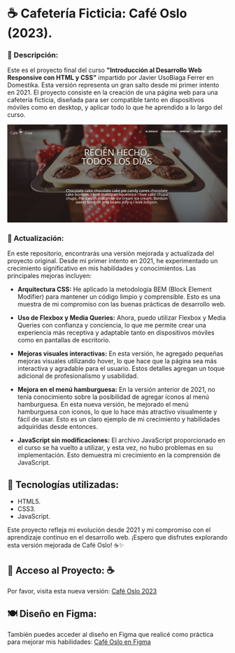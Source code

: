 # ☕ Cafetería Ficticia: Café Oslo (2023).

### 🍝 Descripción:

Este es el proyecto final del curso **"Introducción al Desarrollo Web Responsive con HTML y CSS"** impartido por Javier UsoBiaga Ferrer en Domestika. Esta versión representa un gran salto desde mi primer intento en 2021. El proyecto consiste en la creación de una página web para una cafetería ficticia, diseñada para ser compatible tanto en dispositivos móviles como en desktop, y aplicar todo lo que he aprendido a lo largo del curso.

![logo](https://github.com/sammadr/sammadr/blob/main/cafe-oslo.png)

### 🥪 Actualización: 
En este repositorio, encontrarás una versión mejorada y actualizada del proyecto original. Desde mi primer intento en 2021, he experimentado un crecimiento significativo en mis habilidades y conocimientos. Las principales mejoras incluyen:

- **Arquitectura CSS:** He aplicado la metodología BEM (Block Element Modifier) para mantener un código limpio y comprensible. Esto es una muestra de mi compromiso con las buenas prácticas de desarrollo web.
  
- **Uso de Flexbox y Media Queries:** Ahora, puedo utilizar Flexbox y Media Queries con confianza y conciencia, lo que me permite crear una experiencia más receptiva y adaptable tanto en dispositivos móviles como en pantallas de escritorio.
  
- **Mejoras visuales interactivas:** En esta versión, he agregado pequeñas mejoras visuales utilizando hover, lo que hace que la página sea más interactiva y agradable para el usuario. Estos detalles agregan un toque adicional de profesionalismo y usabilidad.
  
- **Mejora en el menú hamburguesa:** En la versión anterior de 2021, no tenía conocimiento sobre la posibilidad de agregar íconos al menú hamburguesa. En esta nueva versión, he mejorado el menú hamburguesa con iconos, lo que lo hace más atractivo visualmente y fácil de usar. Esto es un claro ejemplo de mi crecimiento y habilidades adquiridas desde entonces.
  
- **JavaScript sin modificaciones:** El archivo JavaScript proporcionado en el curso se ha vuelto a utilizar, y esta vez, no hubo problemas en su implementación. Esto demuestra mi crecimiento en la comprensión de JavaScript.


## 🌮 Tecnologías utilizadas:
- HTML5.
- CSS3.
- JavaScript.

Este proyecto refleja mi evolución desde 2021 y mi compromiso con el aprendizaje continuo en el desarrollo web. ¡Espero que disfrutes explorando esta versión mejorada de Café Oslo! ☕✨ 

## 🥞 Acceso al Proyecto: ☕

Por favor, visita esta nueva versión: [Café Oslo 2023](https://sammadr.github.io/cafeOslo-Domestika/)

## 🍽️ Diseño en Figma:

También puedes acceder al diseño en Figma que realicé como práctica para mejorar mis habilidades: [Café Oslo en Figma](https://www.figma.com/community/file/1304212061210578767/cafeoslo-2023)
